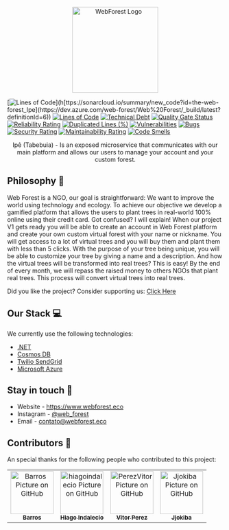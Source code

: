 <p align="center">
  <a href="https://www.webforest.eco/" target="blank"><img src="https://www.webforest.eco/images/logo.svg" width="200" alt="WebForest Logo" /></a>
</p>


[![Lines of Code]([https://sonarcloud.io/api/project_badges/measure?project=the-web-forest_Ipe&metric=ncloc](https://dev.azure.com/web-forest/Web%20Forest/_apis/build/status/Web%20Forest%20-%20Ip%C3%AA%20-%20DEV))](h[ttps://sonarcloud.io/summary/new_code?id=the-web-forest_Ipe](https://dev.azure.com/web-forest/Web%20Forest/_build/latest?definitionId=6))
[![Lines of Code](https://sonarcloud.io/api/project_badges/measure?project=the-web-forest_Ipe&metric=ncloc)](https://sonarcloud.io/summary/new_code?id=the-web-forest_Ipe)
[![Technical Debt](https://sonarcloud.io/api/project_badges/measure?project=the-web-forest_Ipe&metric=sqale_index)](https://sonarcloud.io/summary/new_code?id=the-web-forest_Ipe)
[![Quality Gate Status](https://sonarcloud.io/api/project_badges/measure?project=the-web-forest_Ipe&metric=alert_status)](https://sonarcloud.io/summary/new_code?id=the-web-forest_Ipe)
[![Reliability Rating](https://sonarcloud.io/api/project_badges/measure?project=the-web-forest_Ipe&metric=reliability_rating)](https://sonarcloud.io/summary/new_code?id=the-web-forest_Ipe)
[![Duplicated Lines (%)](https://sonarcloud.io/api/project_badges/measure?project=the-web-forest_Ipe&metric=duplicated_lines_density)](https://sonarcloud.io/summary/new_code?id=the-web-forest_Ipe)
[![Vulnerabilities](https://sonarcloud.io/api/project_badges/measure?project=the-web-forest_Ipe&metric=vulnerabilities)](https://sonarcloud.io/summary/new_code?id=the-web-forest_Ipe)
[![Bugs](https://sonarcloud.io/api/project_badges/measure?project=the-web-forest_Ipe&metric=bugs)](https://sonarcloud.io/summary/new_code?id=the-web-forest_Ipe)
[![Security Rating](https://sonarcloud.io/api/project_badges/measure?project=the-web-forest_Ipe&metric=security_rating)](https://sonarcloud.io/summary/new_code?id=the-web-forest_Ipe)
[![Maintainability Rating](https://sonarcloud.io/api/project_badges/measure?project=the-web-forest_Ipe&metric=sqale_rating)](https://sonarcloud.io/summary/new_code?id=the-web-forest_Ipe)
[![Code Smells](https://sonarcloud.io/api/project_badges/measure?project=the-web-forest_Ipe&metric=code_smells)](https://sonarcloud.io/summary/new_code?id=the-web-forest_Ipe)

  <p align="center">Ipê (Tabebuia) - Is an exposed microservice that communicates with our main platform and allows our users to manage your account and your custom forest.</p>
  
## Philosophy 🌳
Web Forest is a NGO, our goal is straightforward: We want to improve the world using technology and ecology.
To achieve our objective we develop a gamified platform that allows the users to plant trees in real-world 100% online using their credit card. Got confused? I will explain! 
When our project V1 gets ready you will be able to create an account in Web Forest platform and create your own custom virtual forest with your name or nickname.
You will get access to a lot of virtual trees and you will buy them and plant them with less than 5 clicks. With the purpose of your tree being unique, you will be able to customize your tree by giving a name and a description.
And how the virtual trees will be transformed into real trees? This is easy! By the end of every month, we will repass the raised money to others NGOs that plant real trees. This process will convert virtual trees into real trees. 

Did you like the project? Consider supporting us: [Click Here](http://apoie.webforest.eco)

## Our Stack 💻

We currently use the following technologies: 

- [.NET](https://dotnet.microsoft.com/en-us/learn/dotnet/what-is-dotnet)
- [Cosmos DB](https://azure.microsoft.com/pt-br/free/cosmos-db/search/?&ef_id=Cj0KCQjwkruVBhCHARIsACVIiOwtPRiQr3cYA3RBv2FgUn4GP419EUL0b1ZpPCkgyHRNIeq4VMoC8sUaAkpfEALw_wcB:G:s&OCID=AID2200154_SEM_Cj0KCQjwkruVBhCHARIsACVIiOwtPRiQr3cYA3RBv2FgUn4GP419EUL0b1ZpPCkgyHRNIeq4VMoC8sUaAkpfEALw_wcB:G:s&gclid=Cj0KCQjwkruVBhCHARIsACVIiOwtPRiQr3cYA3RBv2FgUn4GP419EUL0b1ZpPCkgyHRNIeq4VMoC8sUaAkpfEALw_wcB)
- [Twilio SendGrid](https://www.twilio.com/pt-br/sendgrid/email-api)
- [Microsoft Azure](https://azure.microsoft.com/pt-br/)

## Stay in touch 📧
- Website - https://www.webforest.eco
- Instagram - [@web_forest](https://www.instagram.com/web_forest/)
- Email - [contato@webforest.eco](mailto:contato@webforest.eco)

## Contributors 🤝

An special thanks for the following people who contributed to this project:
<table>
  <tr>
    <td align="center">
      <a href="https://github.com/Barros42">
        <img src="https://avatars.githubusercontent.com/u/34094891?v=4" width="100px;" alt="Barros Picture on GitHub"/><br>
        <sub>
          <b>Barros</b>
        </sub>
      </a>
    </td>
    <td align="center">
      <a href="https://github.com/hiagoindalecio">
        <img src="https://avatars.githubusercontent.com/u/60201082?v=4" width="100px;" alt="hiagoindalecio Picture on GitHub"/><br>
        <sub>
          <b>Hiago Indalecio</b>
        </sub>
      </a>
    </td>
    <td align="center">
      <a href="https://github.com/PerezVitor">
        <img src="https://avatars.githubusercontent.com/u/45863298?v=4" width="100px;" alt="PerezVitor Picture on GitHub"/><br>
        <sub>
          <b>Vitor Perez</b>
        </sub>
      </a>
    </td>
    <td align="center">
      <a href="https://github.com/Jjokiba">
        <img src="https://avatars.githubusercontent.com/u/53917449?v=4" width="100px;" alt="Jjokiba Picture on GitHub"/><br>
        <sub>
          <b>Jjokiba</b>
        </sub>
      </a>
    </td>
  </tr>
</table>
